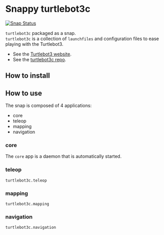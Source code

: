 # Snappy turtlebot3c

[![Snap Status](https://build.snapcraft.io/badge/canonical/turtlebot3c-snap.svg)](https://build.snapcraft.io/user/canonical/turtlebot3c-snap)

`turtlebot3c` packaged as a snap.  
`turtlebot3c` is a collection of `launchfiles` and configuration files to ease playing with the Turtlebot3.

- See the [Turtlebot3 website](http://emanual.robotis.com/docs/en/platform/turtlebot3/overview/).
- See the [turtlebot3c repo](https://github.com/canonical/turtlebot3c).

## How to install

## How to use

The snap is composed of 4 applications:
- core
- teleop
- mapping
- navigation

### core
The `core` app is a daemon that is automatically started.

### teleop
```terminal
turtlebot3c.teleop
```

### mapping
```terminal
turtlebot3c.mapping
```

### navigation
```terminal
turtlebot3c.navigation
```
